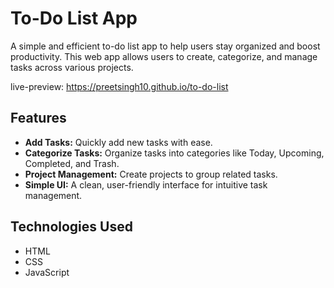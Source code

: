 # To-Do List App

A simple and efficient to-do list app to help users stay organized and boost productivity. This web app allows users to create, categorize, and manage tasks across various projects.

live-preview: https://preetsingh10.github.io/to-do-list

## Features
- **Add Tasks:** Quickly add new tasks with ease.
- **Categorize Tasks:** Organize tasks into categories like Today, Upcoming, Completed, and Trash.
- **Project Management:** Create projects to group related tasks.
- **Simple UI:** A clean, user-friendly interface for intuitive task management.

## Technologies Used
- HTML
- CSS
- JavaScript

